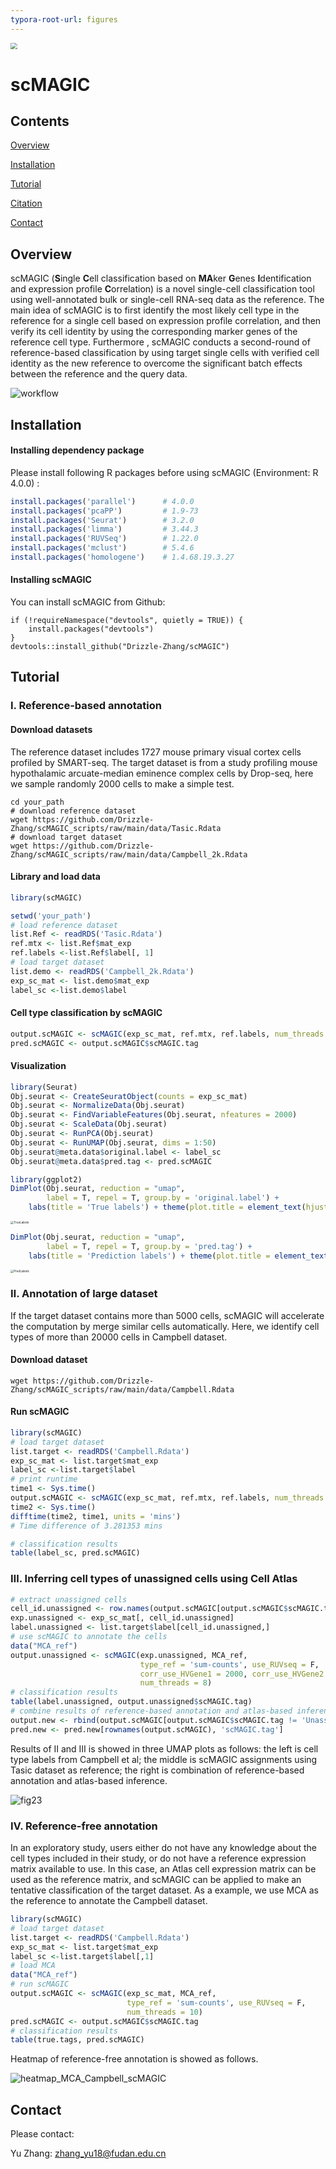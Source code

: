 ```yaml
---
typora-root-url: figures
---
```


<img src="https://github.com/Drizzle-Zhang/scMAGIC/raw/main/figures/Logo.png" style="zoom: 67%;" />

# scMAGIC

## Contents

[Overview](#Overview)

[Installation](#Installation)

[Tutorial](#Tutorial)

[Citation]()

[Contact]()

## Overview

scMAGIC (**S**ingle **C**ell classification based on **MA**ker **G**enes **I**dentification and expression profile **C**orrelation) is a novel single-cell classification tool using well-annotated bulk or single-cell RNA-seq data as the reference. The main idea of scMAGIC is to first identify the most likely cell type in the reference for a single cell based on expression profile correlation, and then verify its cell identity by using the corresponding marker genes of the reference cell type. Furthermore , scMAGIC conducts a second-round of reference-based classification by using target single cells with verified cell identity as the new reference to overcome the significant batch effects between the reference and the query data.

![workflow](D:\scRef\github\figures\workflow.png)

## Installation

#### Installing dependency package

Please install following R packages before using scMAGIC (Environment: R 4.0.0) :

```R
install.packages('parallel')      # 4.0.0
install.packages('pcaPP')         # 1.9-73
install.packages('Seurat')        # 3.2.0
install.packages('limma')         # 3.44.3
install.packages('RUVSeq')        # 1.22.0
install.packages('mclust')        # 5.4.6
install.packages('homologene')    # 1.4.68.19.3.27
```

#### Installing scMAGIC

You can install scMAGIC from Github:

```
if (!requireNamespace("devtools", quietly = TRUE)) {
	install.packages("devtools")
}
devtools::install_github("Drizzle-Zhang/scMAGIC")
```

## Tutorial

### Ⅰ. Reference-based annotation

#### Download datasets

The reference dataset includes 1727 mouse primary visual cortex cells profiled by SMART-seq. The target dataset is from a study profiling mouse hypothalamic arcuate-median eminence complex cells by Drop-seq, here we sample randomly 2000 cells to make a simple test.

```shell
cd your_path
# download reference dataset
wget https://github.com/Drizzle-Zhang/scMAGIC_scripts/raw/main/data/Tasic.Rdata
# download target dataset
wget https://github.com/Drizzle-Zhang/scMAGIC_scripts/raw/main/data/Campbell_2k.Rdata
```

#### Library and load data

```R
library(scMAGIC)

setwd('your_path')
# load reference dataset
list.Ref <- readRDS('Tasic.Rdata')
ref.mtx <- list.Ref$mat_exp
ref.labels <-list.Ref$label[, 1]
# load target dataset
list.demo <- readRDS('Campbell_2k.Rdata')
exp_sc_mat <- list.demo$mat_exp
label_sc <-list.demo$label
```

#### Cell type classification by scMAGIC

```R
output.scMAGIC <- scMAGIC(exp_sc_mat, ref.mtx, ref.labels, num_threads = 4)
pred.scMAGIC <- output.scMAGIC$scMAGIC.tag
```

#### Visualization

```R
library(Seurat)
Obj.seurat <- CreateSeuratObject(counts = exp_sc_mat)
Obj.seurat <- NormalizeData(Obj.seurat)
Obj.seurat <- FindVariableFeatures(Obj.seurat, nfeatures = 2000)
Obj.seurat <- ScaleData(Obj.seurat)
Obj.seurat <- RunPCA(Obj.seurat)
Obj.seurat <- RunUMAP(Obj.seurat, dims = 1:50)
Obj.seurat@meta.data$original.label <- label_sc
Obj.seurat@meta.data$pred.tag <- pred.scMAGIC

library(ggplot2)
DimPlot(Obj.seurat, reduction = "umap",
        label = T, repel = T, group.by = 'original.label') +
    labs(title = 'True labels') + theme(plot.title = element_text(hjust = 0.5))
```

<img src="D:\scRef\github\figures\TrueLabels.png" alt="TrueLabels" style="zoom: 33%;" />

```R
DimPlot(Obj.seurat, reduction = "umap",
        label = T, repel = T, group.by = 'pred.tag') +
    labs(title = 'Prediction labels') + theme(plot.title = element_text(hjust = 0.5))
```

<img src="D:\scRef\github\figures\PredLabels.png" alt="PredLabels" style="zoom:33%;" />

### Ⅱ. Annotation of large dataset

If the target dataset contains more than 5000 cells, scMAGIC will accelerate the computation by merge similar cells automatically. Here, we identify cell types of more than 20000 cells in Campbell dataset.

#### Download dataset

```shell
wget https://github.com/Drizzle-Zhang/scMAGIC_scripts/raw/main/data/Campbell.Rdata
```

#### Run scMAGIC

```R
library(scMAGIC)
# load target dataset 
list.target <- readRDS('Campbell.Rdata')
exp_sc_mat <- list.target$mat_exp
label_sc <-list.target$label
# print runtime
time1 <- Sys.time()
output.scMAGIC <- scMAGIC(exp_sc_mat, ref.mtx, ref.labels, num_threads = 10)
time2 <- Sys.time()
difftime(time2, time1, units = 'mins')
# Time difference of 3.281353 mins

# classification results
table(label_sc, pred.scMAGIC)
```

### Ⅲ. Inferring cell types of unassigned cells using Cell Atlas

```R
# extract unassigned cells
cell_id.unassigned <- row.names(output.scMAGIC[output.scMAGIC$scMAGIC.tag == 'Unassigned',])
exp.unassigned <- exp_sc_mat[, cell_id.unassigned]
label.unassigned <- list.target$label[cell_id.unassigned,]
# use scMAGIC to annotate the cells
data("MCA_ref")
output.unassigned <- scMAGIC(exp.unassigned, MCA_ref,
                             type_ref = 'sum-counts', use_RUVseq = F,
                             corr_use_HVGene1 = 2000, corr_use_HVGene2 = NULL,
                             num_threads = 8)
# classification results
table(label.unassigned, output.unassigned$scMAGIC.tag)
# combine results of reference-based annotation and atlas-based inference
output.new <- rbind(output.scMAGIC[output.scMAGIC$scMAGIC.tag != 'Unassigned',], output.unassigned)
pred.new <- pred.new[rownames(output.scMAGIC), 'scMAGIC.tag']
```

Results of Ⅱ and Ⅲ is showed in three UMAP plots as follows: the left is cell type labels from Campbell et al; the middle is scMAGIC assignments using Tasic dataset as reference; the right is combination of reference-based annotation and atlas-based inference.

![fig23](/fig23.png)

### Ⅳ. Reference-free annotation

In an exploratory study, users either do not have any knowledge about the cell types included in their study, or do not have a reference expression matrix available to use. In this case, an Atlas cell expression matrix can be used as the reference matrix, and scMAGIC can be applied to make an tentative classification of the target dataset. As a example, we use MCA as the reference to annotate the Campbell dataset.

```R
library(scMAGIC)
# load target dataset 
list.target <- readRDS('Campbell.Rdata')
exp_sc_mat <- list.target$mat_exp
label_sc <-list.target$label[,1]
# load MCA
data("MCA_ref")
# run scMAGIC
output.scMAGIC <- scMAGIC(exp_sc_mat, MCA_ref,
                          type_ref = 'sum-counts', use_RUVseq = F,
                          num_threads = 10)
pred.scMAGIC <- output.scMAGIC$scMAGIC.tag
# classification results
table(true.tags, pred.scMAGIC)
```

Heatmap of reference-free annotation is showed as follows.

![heatmap_MCA_Campbell_scMAGIC](/heatmap_MCA_Campbell_scMAGIC.png)

## Contact

Please contact: 

Yu Zhang: zhang_yu18@fudan.edu.cn
